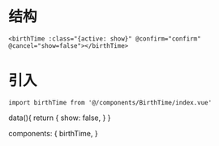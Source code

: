 
# 结构
    <birthTime :class="{active: show}" @confirm="confirm" @cancel="show=false"></birthTime>


# 引入
    import birthTime from '@/components/BirthTime/index.vue'

data(){
    return {
        show: false,
    }
}

components: {
    birthTime,
}


